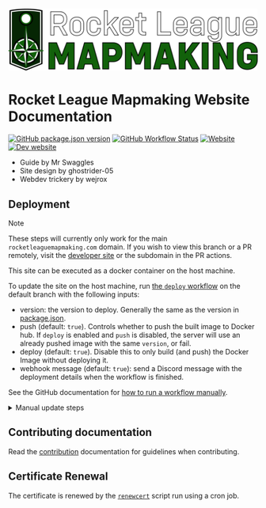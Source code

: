<!-- markdownlint-disable-next-line MD041 -->
![Rocket League map making](./docs/.vitepress/public/icons/logo_rlmm_fulltext_new.png)

# Rocket League Mapmaking Website Documentation

[![GitHub package.json version](https://img.shields.io/github/package-json/v/rocketleaguemapmaking/rl-docs)][package.json]
[![GitHub Workflow Status](https://img.shields.io/github/actions/workflow/status/RocketLeagueMapMaking/RL-docs/test.yml?branch=master&label=tests)][github-actions]
[![Website](https://img.shields.io/website?down_message=offline&up_message=online&url=https%3A%2F%2Frocketleaguemapmaking.com%2F)][domain]
[![Dev website](https://img.shields.io/website?down_message=offline&up_message=online&label=website@master&url=https%3A%2F%2Frocketleaguemapmaking.pages.dev%2F)][dev-domain]

- Guide by Mr Swaggles
- Site design by ghostrider-05
- Webdev trickery by wejrox

## Deployment

> [!NOTE]
> These steps will currently only work for the main `rocketleaguemapmaking.com` domain. If you wish to view this branch or a PR remotely, visit the [developer site][dev-domain] or the subdomain in the PR actions.

This site can be executed as a docker container on the host machine.

To update the site on the host machine, run [the `deploy` workflow](https://github.com/RocketLeagueMapmaking/RL-docs/actions/workflows/deploy.yml) on the default branch with the following inputs:

- version: the version to deploy. Generally the same as the version in [package.json](./package.json).
- push (default: `true`). Controls whether to push the built image to Docker hub. If `deploy` is enabled and `push` is disabled, the server will use an already pushed image with the same `version`, or fail.
- deploy (default: `true`). Disable this to only build (and push) the Docker Image without deploying it.
- webhook message (default: `true`): send a Discord message with the deployment details when the workflow is finished.

See the GitHub documentation for [how to run a workflow manually](https://docs.github.com/en/actions/using-workflows/manually-running-a-workflow#running-a-workflow).  

<details>
<summary>Manual update steps</summary>

1. [Install Docker-CE](https://docs.docker.com/engine/install/) on the host machine. Docker (non-ce) should also work but is not tested.
1. Clone this repository.
1. Build image not on host with `docker build . -t rocketleaguemapmaking/rlmm:<VERSION>`
1. Push to dockerhub with `docker login; docker push rocketleaguemapmaking/rlmm:<BUILD_VERSION>`
1. Navigate into the root of the repository on the host.
1. Execute `sh deployment/update_and_deploy.sh <BUILD_VERSION>`, e.g. `sh deployment/update_and_deploy.sh 0.1.0` on host
    - This container will run in the background, and you can access the website.
    - To view all docker containers, execute `docker ps -a`, which are ordered by age.
    - To view the NGINX logs of a container, execute `docker logs <container_name>`.
    - To stop the service, execute `docker stop rlmm`
1. Execute `sh deployment/move_dummyassets.sh` to copy in the Not So Dummy Assets.
1. Access the site at the correct URL (`rocketleaguemapmaking.com`).

</details>

## Contributing documentation

Read the [contribution][contributing] documentation for guidelines when contributing.

## Certificate Renewal

The certificate is renewed by the [`renewcert`](.github/workflows/certificate.yml) script run using a cron job.

[contributing]: ./CONTRIBUTING.md
[package.json]: https://github.com/RocketLeagueMapmaking/RL-docs/blob/master/package.json
[github-actions]: https://github.com/RocketLeagueMapmaking/RL-docs/actions
[domain]: https://rocketleaguemapmaking.com
[dev-domain]: https://rocketleaguemapmaking.pages.dev
